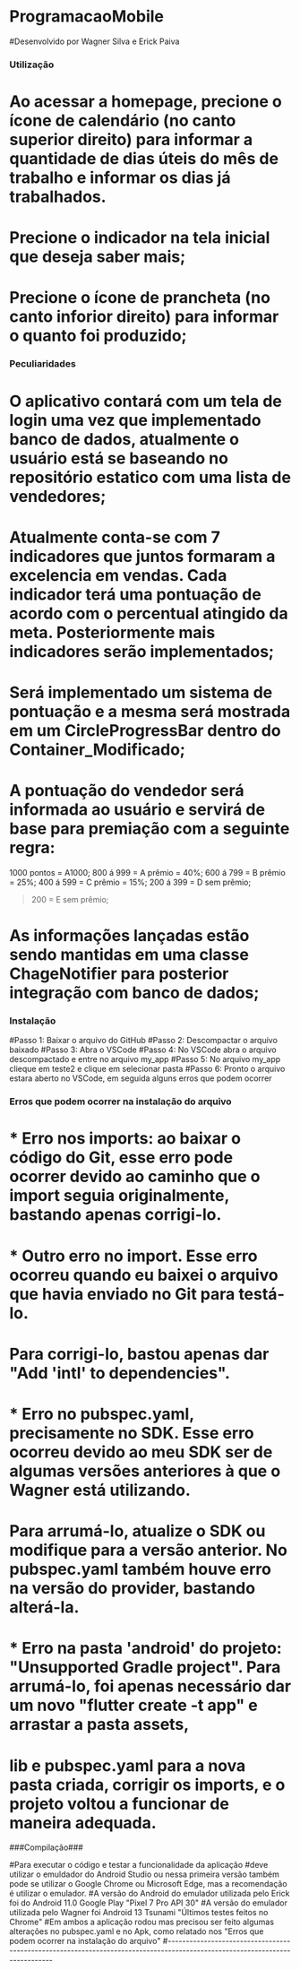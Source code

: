 # ProgramacaoMobile
#Desenvolvido por Wagner Silva e Erick Paiva

### Utilização ###

# Ao acessar a homepage, precione o ícone de calendário (no canto superior direito) para informar a quantidade de dias úteis do mês de trabalho e informar os dias já trabalhados.

# Precione o indicador na tela inicial que deseja saber mais;

# Precione o ícone de prancheta (no canto inforior direito) para informar o quanto foi produzido;


### Peculiaridades ###

# O aplicativo contará com um tela de login uma vez que implementado banco de dados, atualmente o usuário está se baseando no repositório estatico com uma lista de vendedores;

# Atualmente conta-se com 7 indicadores que juntos formaram a excelencia em vendas. Cada indicador terá uma pontuação de acordo com o percentual atingido da meta. Posteriormente mais indicadores serão implementados;

# Será implementado um sistema de pontuação e a mesma será mostrada em um CircleProgressBar dentro do Container_Modificado;

# A pontuação do vendedor será informada ao usuário e servirá de base para premiação com a seguinte regra:
1000 pontos = A1000;
800 á 999 = A prêmio = 40%;
600 á 799 = B prêmio = 25%;
400 á 599 = C prêmio = 15%; 
200 á 399 = D sem prêmio;
>200 = E sem prêmio;

# As informações lançadas estão sendo mantidas em uma classe ChageNotifier para posterior integração com banco de dados;


### Instalação ###

#Passo 1: Baixar o arquivo do GitHub
#Passo 2: Descompactar o arquivo baixado
#Passo 3: Abra o VSCode
#Passo 4: No VSCode abra o arquivo descompactado e entre no arquivo my_app
#Passo 5: No arquivo my_app clieque em teste2 e clique em selecionar pasta
#Passo 6: Pronto o arquivo estara aberto no VSCode, em seguida alguns erros que podem ocorrer

### Erros que podem ocorrer na instalação do arquivo ###

# * Erro nos imports: ao baixar o código do Git, esse erro pode ocorrer devido ao caminho que o import seguia originalmente, bastando apenas corrigi-lo.

# * Outro erro no import. Esse erro ocorreu quando eu baixei o arquivo que havia enviado no Git para testá-lo.
# Para corrigi-lo, bastou apenas dar "Add 'intl' to dependencies".

# * Erro no pubspec.yaml, precisamente no SDK. Esse erro ocorreu devido ao meu SDK ser de algumas versões anteriores à que o Wagner está utilizando.
# Para arrumá-lo, atualize o SDK ou modifique para a versão anterior. No pubspec.yaml também houve erro na versão do provider, bastando alterá-la.

# * Erro na pasta 'android' do projeto: "Unsupported Gradle project". Para arrumá-lo, foi apenas necessário dar um novo "flutter create -t app" e arrastar a pasta assets,
# lib e pubspec.yaml para a nova pasta criada, corrigir os imports, e o projeto voltou a funcionar de maneira adequada.

###Compilação###

#Para executar o código e testar a funcionalidade da aplicação
#deve utilizar o emuldador do Android Studio ou nessa primeira versão também pode se utilizar o Google Chrome ou Microsoft Edge, mas a recomendação é utilizar o emulador.
#A versão do Android do emulador utilizada pelo Erick foi do Android 11.0 Google Play "Pixel 7 Pro API 30"
#A versão do emulador utilizada pelo Wagner foi Android 13 Tsunami "Últimos testes feitos no Chrome" 
#Em ambos a aplicação rodou mas precisou ser feito algumas alterações no pubspec.yaml e no Apk, como relatado nos "Erros que podem ocorrer na instalação do arquivo"
#----------------------------------------------------------------------------------------------------------------------------
